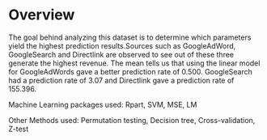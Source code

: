 # Overview

The goal behind analyzing this dataset is to determine which parameters yield the highest prediction results.Sources such as GoogleAdWord, GoogleSearch and Directlink are observed to see out of these three generate the highest revenue. The mean tells us that using the linear model for GoogleAdWords gave a better prediction rate of 0.500. GoogleSearch had a prediction rate of 3.07 and Directlink gave a prediction rate of 155.396. 

Machine Learning packages used:
Rpart, 
SVM, 
MSE, 
LM

Other Methods used: Permutation testing, Decision tree, Cross-validation, Z-test
